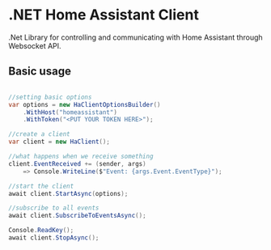 # .NET Home Assistant Client

.Net Library for controlling and communicating with Home Assistant through Websocket API.

## Basic usage

```csharp

//setting basic options
var options = new HaClientOptionsBuilder()
    .WithHost("homeassistant")
    .WithToken("<PUT YOUR TOKEN HERE>");

//create a client
var client = new HaClient();

//what happens when we receive something
client.EventReceived += (sender, args)
    => Console.WriteLine($"Event: {args.Event.EventType}");

//start the client
await client.StartAsync(options);

//subscribe to all events
await client.SubscribeToEventsAsync();

Console.ReadKey();
await client.StopAsync();

```


